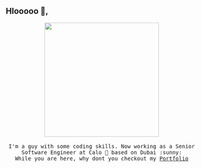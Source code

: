 ## Hlooooo :wave:,

<p align="center">
  <img src="https://anand-ammathil.github.io/img/tech/sup.gif" width=300>
  <br><br>
  <samp>
    I'm a guy with some coding skills. Now working as a Senior Software Engineer at Calo 💚 based on Dubai :sunny:
  </samp>
  <br>
  <samp>While you are here, why dont you checkout my <a href="http://anand-ammathil.github.io/" target="_blank">Portfolio</a></samp>
</p>

